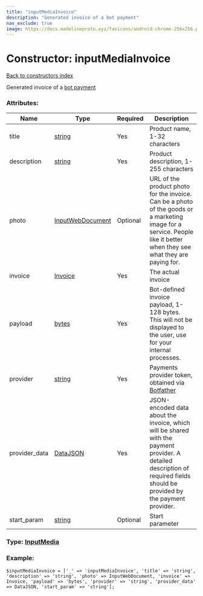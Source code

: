 ```yaml
---
title: "inputMediaInvoice"
description: "Generated invoice of a bot payment"
nav_exclude: true
image: https://docs.madelineproto.xyz/favicons/android-chrome-256x256.png
---
```

# Constructor: inputMediaInvoice  
[Back to constructors index](/API_docs/constructors/index.html)



Generated invoice of a [bot payment](https://core.telegram.org/bots/payments)

### Attributes:

| Name     |    Type       | Required | Description |
|----------|---------------|----------|-------------|
|title|[string](/API_docs/types/string.html) | Yes|Product name, 1-32 characters|
|description|[string](/API_docs/types/string.html) | Yes|Product description, 1-255 characters|
|photo|[InputWebDocument](/API_docs/types/InputWebDocument.html) | Optional|URL of the product photo for the invoice. Can be a photo of the goods or a marketing image for a service. People like it better when they see what they are paying for.|
|invoice|[Invoice](/API_docs/types/Invoice.html) | Yes|The actual invoice|
|payload|[bytes](/API_docs/types/bytes.html) | Yes|Bot-defined invoice payload, 1-128 bytes. This will not be displayed to the user, use for your internal processes.|
|provider|[string](/API_docs/types/string.html) | Yes|Payments provider token, obtained via [Botfather](https://t.me/botfather)|
|provider\_data|[DataJSON](/API_docs/types/DataJSON.html) | Yes|JSON-encoded data about the invoice, which will be shared with the payment provider. A detailed description of required fields should be provided by the payment provider.|
|start\_param|[string](/API_docs/types/string.html) | Optional|Start parameter|



### Type: [InputMedia](/API_docs/types/InputMedia.html)


### Example:

```
$inputMediaInvoice = ['_' => 'inputMediaInvoice', 'title' => 'string', 'description' => 'string', 'photo' => InputWebDocument, 'invoice' => Invoice, 'payload' => 'bytes', 'provider' => 'string', 'provider_data' => DataJSON, 'start_param' => 'string'];
```  
